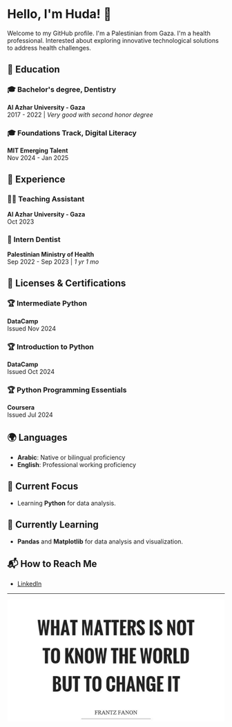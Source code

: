 # Hello, I'm Huda! 👋

Welcome to my GitHub profile.
I'm a Palestinian from Gaza.
I'm a health professional.
Interested about exploring innovative technological solutions to address health challenges.

## 🏫 Education

### 🎓 **Bachelor's degree, Dentistry**  

**Al Azhar University - Gaza**  
2017 - 2022 | *Very good with second honor degree*

### 🎓 **Foundations Track, Digital Literacy**  

**MIT Emerging Talent**  
Nov 2024 - Jan 2025

## 💼 Experience

### 👩‍🏫 **Teaching Assistant**  

**Al Azhar University - Gaza**  
Oct 2023  

### 🦷 **Intern Dentist**  

**Palestinian Ministry of Health**  
Sep 2022 - Sep 2023 | *1 yr 1 mo*  

## 📜 Licenses & Certifications

### 🏆 **Intermediate Python**  

**DataCamp**  
Issued Nov 2024  

### 🏆 **Introduction to Python**  

**DataCamp**  
Issued Oct 2024  

### 🏆 **Python Programming Essentials**  

**Coursera**  
Issued Jul 2024  

## 🌍 Languages

- **Arabic**: Native or bilingual proficiency
- **English**: Professional working proficiency

## 🔭 Current Focus

- Learning **Python** for data analysis.
  
## 🌱 Currently Learning

- **Pandas** and **Matplotlib** for data analysis and visualization.

## 📬 How to Reach Me

- [LinkedIn](https://www.linkedin.com/in/huda-alamassi/)

_____

![What really matters!](https://github.com/hudaalamassi/hudaalamassi/blob/main/what-matters-is-not-to-know-the-world-but-to-change-it-quote-1%20(1).jpg)
